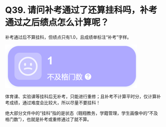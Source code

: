 # Q39. 请问补考通过了还算挂科吗，补考通过之后绩点怎么计算呢？

补考通过后不算挂科，但绩点只有1.0，且成绩单标注“补考”字样。

![挂科](assets/fail.png)

体育课、实验课等挂科后无补考，只能进行重修；且补考不计算平时分，仅计算补考成绩，通过难度会比较大，所以尽量不要挂科！

绝大部分文件中的“挂科”指的是状态（翱翔教务，学籍管理，学生画像中的“不及格门数”），也就是补考或重修通过了就不算。

